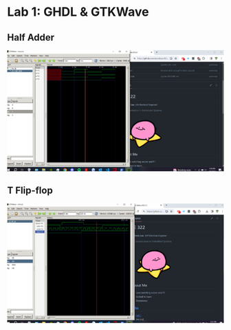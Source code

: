 # Lab 1: GHDL & GTKWave

## Half Adder
![](lab1_ha.png)

## T Flip-flop
![](Resources/lab1_tff.png)
